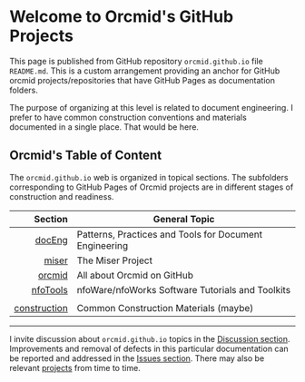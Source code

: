 <!-- README.md 0.0.4                UTF-8                         2023-08-18
     ----1----|----2----|----3----|----4----|----5----|----6----|----7----|--*
     -->
# Welcome to Orcmid's GitHub Projects

This page is published from GitHub repository `orcmid.github.io` file
`README.md`.  This is a custom arrangement providing an anchor for GitHub
orcmid projects/repositories that have GitHub Pages
as documentation folders.

The purpose of organizing at this level is related to document engineering.
I prefer to have common construction conventions and materials documented in
a single place.  That would be here.

## Orcmid's Table of Content

The `orcmid.github.io` web is organized in topical sections. The subfolders
corresponding to GitHub Pages of Orcmid projects are in different stages
of construction and readiness.

| **Section** |  **General Topic** |
|   --:       |  ---               |
| [docEng](docEng/) | Patterns, Practices and Tools for Document Engineering |
| [miser](miser/) | The Miser Project |
| [orcmid](orcmid/) | All about Orcmid on GitHub |
| [nfoTools](nfoTools/) | nfoWare/nfoWorks Software Tutorials and Toolkits|
| | |
| [construction](construction/) | Common Construction Materials (maybe) |

----

I invite discussion about `orcmid.github.io` topics in the
[Discussion section](https://github.com/orcmid/orcmid.github.io/discussions).
Improvements and removal of defects in this particular documentation can be
reported and addressed in the
[Issues section](https://github.com/orcmid/orcmid.github.io/issues).  There
may also be relevant
[projects](https://github.com/orcmid/orcmid.github.io/projects)
from time to time.

<!--

      0.0.4 2023-08-18T02:41Z Add orcmid/ as a local section here
      0.0.3 2023-08-18T02:10Z Correct link to projects (issue #2)
      0.0.2 2023-08-18T00:33Z touch-ups
      0.0.1 2023-08-17T16:59Z updated placeholder to introduce how this all
            fits with GitHub Pages at <https://orcmid.github.io>.  Borrowed
            from nfoTools/docs/index.md 0.0.12
      0.0.0 2020-02-22 Initial Commit

      -->
